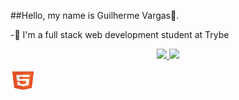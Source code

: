##Hello, my name is Guilherme Vargas👋.

-🌱 I'm a full stack web development student at Trybe

<div align="center">
  <a href="https://github.com/Vargazz">
  <img height="180em" src="https://github-readme-stats.vercel.app/api?username=Vargazz&show_icons=true&theme=dark&include_all_commits=true&count_private=true"/>
  <img height="180em" src="https://github-readme-stats.vercel.app/api/top-langs/?username=Vargazz&layout=compact&langs_count=7&theme=dark"/>
</div>

  <div style="display: inline_block"><br>
    
  <img align="center" alt="Gui-HTML" height="30" width="40" src="https://raw.githubusercontent.com/devicons/devicon/master/icons/html5/html5-original.svg">

</div>
  
  
